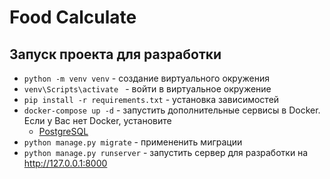 # Food Calculate

## Запуск проекта для разработки

- `python -m venv venv` - создание виртуального окружения
- `venv\Scripts\activate ` - войти в виртуальное окружение
- `pip install -r requirements.txt` - установка зависимостей
- `docker-compose up -d` - запустить дополнительные сервисы в Docker. Если у Вас нет Docker, установите
  - [PostgreSQL](https://www.postgresql.org/)
- `python manage.py migrate` - примененить миграции
- `python manage.py runserver` - запустить сервер для разработки на http://127.0.0.1:8000
